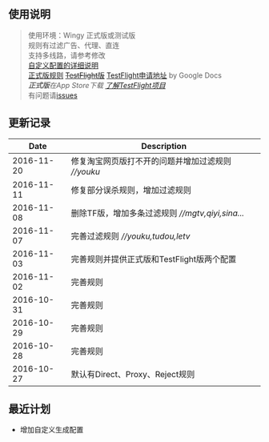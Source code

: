 ## 使用说明

> 使用环境：Wingy 正式版或测试版  
> 规则有过滤广告、代理、直连  
> 支持多线路，请参考修改  
> [自定义配置的详细说明](https://github.com/hellowingy/wingy-announcement/blob/master/CONFIG.md)  
> [正式版规则](https://raw.githubusercontent.com/kimanlo/WingyConfig/master/default.conf) ~~[TestFlight版](https://raw.githubusercontent.com/kimanlo/WingyConfig/master/tf.conf)~~ [TestFlight申请地址](https://docs.google.com/forms/d/e/1FAIpQLSdz5GXxFneZIQv4xkAcf-kyBycQBaUsn7JtSOuSCkekKB4REg/viewform?c=0&w=1) by Google Docs  
> _**正式版**在App Store下载 [了解TestFlight项目](http://jingyan.baidu.com/article/63f23628276e1d0209ab3d10.html)_  
> 有问题请[issues](https://github.com/kimanlo/WingyConfig/issues)

## 更新记录

| Date | Description |
| ------| -----------|
| 2016-11-20 | 修复淘宝网页版打不开的问题并增加过滤规则 _//youku_ |
| 2016-11-11 | 修复部分误杀规则，增加过滤规则 |
| 2016-11-08 | 删除TF版，增加多条过滤规则 _//mgtv,qiyi,sina..._ |
| 2016-11-07 | 完善过滤规则 _//youku,tudou,letv_ |
| 2016-11-03 | 完善规则并提供正式版和TestFlight版两个配置 |
| 2016-11-02 | 完善规则 |
| 2016-10-31 | 完善规则 |
| 2016-10-29 | 完善规则 |
| 2016-10-28 | 完善规则 |
| 2016-10-27 | 默认有Direct、Proxy、Reject规则 |

## 最近计划
* 增加自定义生成配置

